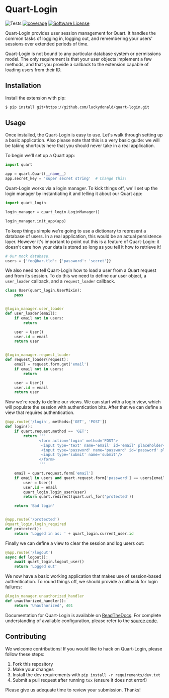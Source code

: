 # Quart-Login

![Tests](https://github.com/maxcountryman/flask-login/workflows/Tests/badge.svg)
[![coverage](https://coveralls.io/repos/maxcountryman/flask-login/badge.svg?branch=main&service=github)](https://coveralls.io/github/maxcountryman/flask-login?branch=main)
[![Software License](https://img.shields.io/badge/license-MIT-brightgreen.svg)](LICENSE)

Quart-Login provides user session management for Quart. It handles the common
tasks of logging in, logging out, and remembering your users' sessions over
extended periods of time.

Quart-Login is not bound to any particular database system or permissions
model. The only requirement is that your user objects implement a few methods,
and that you provide a callback to the extension capable of loading users from
their ID.

## Installation

Install the extension with pip:

```sh
$ pip install git+https://github.com/luckydonald/quart-login.git
```

## Usage

Once installed, the Quart-Login is easy to use. Let's walk through setting up
a basic application. Also please note that this is a very basic guide: we will
be taking shortcuts here that you should never take in a real application.

To begin we'll set up a Quart app:

```python
import quart

app = quart.Quart(__name__)
app.secret_key = 'super secret string'  # Change this!
```

Quart-Login works via a login manager. To kick things off, we'll set up the
login manager by instantiating it and telling it about our Quart app:

```python
import quart_login

login_manager = quart_login.LoginManager()

login_manager.init_app(app)
```

To keep things simple we're going to use a dictionary to represent a database
of users. In a real application, this would be an actual persistence layer.
However it's important to point out this is a feature of Quart-Login: it
doesn't care how your data is stored so long as you tell it how to retrieve it!

```python
# Our mock database.
users = {'foo@bar.tld': {'password': 'secret'}}
```

We also need to tell Quart-Login how to load a user from a Quart request and
from its session. To do this we need to define our user object, a
`user_loader` callback, and a `request_loader` callback.

```python
class User(quart_login.UserMixin):
    pass


@login_manager.user_loader
def user_loader(email):
    if email not in users:
        return

    user = User()
    user.id = email
    return user


@login_manager.request_loader
def request_loader(request):
    email = request.form.get('email')
    if email not in users:
        return

    user = User()
    user.id = email
    return user
```

Now we're ready to define our views. We can start with a login view, which will
populate the session with authentication bits. After that we can define a view
that requires authentication.

```python
@app.route('/login', methods=['GET', 'POST'])
def login():
    if quart.request.method == 'GET':
        return '''
               <form action='login' method='POST'>
                <input type='text' name='email' id='email' placeholder='email'/>
                <input type='password' name='password' id='password' placeholder='password'/>
                <input type='submit' name='submit'/>
               </form>
               '''

    email = quart.request.form['email']
    if email in users and quart.request.form['password'] == users[email]['password']:
        user = User()
        user.id = email
        quart_login.login_user(user)
        return quart.redirect(quart.url_for('protected'))

    return 'Bad login'


@app.route('/protected')
@quart_login.login_required
def protected():
    return 'Logged in as: ' + quart_login.current_user.id
```

Finally we can define a view to clear the session and log users out:

```python
@app.route('/logout')
async def logout():
    await quart_login.logout_user()
    return 'Logged out'
```

We now have a basic working application that makes use of session-based
authentication. To round things off, we should provide a callback for login
failures:

```python
@login_manager.unauthorized_handler
def unauthorized_handler():
    return 'Unauthorized', 401
```

Documentation for Quart-Login is available on [ReadTheDocs](https://flask-login.readthedocs.io/en/latest/).
For complete understanding of available configuration, please refer to the [source code](https://github.com/luckydonald/quart-login).


## Contributing

We welcome contributions! If you would like to hack on Quart-Login, please
follow these steps:

1. Fork this repository
2. Make your changes
3. Install the dev requirements with `pip install -r requirements/dev.txt`
4. Submit a pull request after running `tox` (ensure it does not error!)

Please give us adequate time to review your submission. Thanks!

